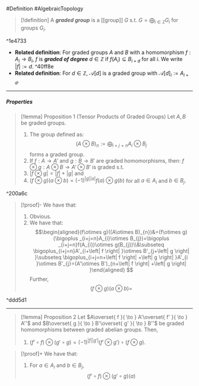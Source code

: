 #Definition #AlgebraicTopology 

> [!definition]
> A ***graded group*** is a [[group]] $G$ s.t. $G=\bigoplus_{i\in \mathbb{Z}}G_{i}$ for groups $G_{i}$.

^1e4733

- **Related definition**: For graded groups $A$ and $B$ with a homomorphism $f:A_{i}\to B_{i}$, $f$ is ***graded of degree*** $d\in \mathbb{Z}$ if $f(A_{i})\subseteq B_{i+d}$ for all $i$. We write $\left| f \right|:= d$. ^40ff8e
- **Related definition**: For $d\in \mathbb{Z}$, $\mathcal{A}[d]$ is a graded group with $\mathcal{A}[d]_{i}:=A_{i+d}$.
---
##### Properties
> [!lemma] Proposition 1 (Tensor Products of Graded Groups)
> Let $A,B$ be graded groups. 
> 1. The group defined as: $$(A\otimes B)_{n}:=\bigoplus _{i+j=n}A_{i}\otimes  B_{j}$$forms a graded group.
> 2. If $f:A\to A'$ and $g:B\to B'$ are graded homomorphisms, then: $f\otimes g: A\otimes  B\to A'\otimes  B'$ is graded s.t. 
> 	1. $\left| f\otimes g \right|=\left| f \right|+\left| g \right|$ and 
> 	2. $(f\otimes g)(a\otimes b)=(-1)^{\left| g \right|\left| a \right|}f(a)\otimes g(b)$ for all $a\in A_{i}$ and $b\in B_{j}$.

^200a6c

> [!proof]-
> We have that:
> 1. Obvious.
> 2. We have that: $$\begin{aligned}(f\otimes  g)((A\otimes  B)_{n})&=(f\otimes  g)(\bigoplus _{i+j=n}A_{i}\otimes  B_{j})=\bigoplus _{i+j=n}f(A_{i})\otimes  g(B_{j})\\&\subseteq \bigoplus_{i+j=n}A'_{i+\left| f \right| }\otimes  B'_{j+\left| g \right| }\subseteq \bigoplus_{i+j=n+\left| f \right| +\left| g \right| }A'_{i }\otimes  B'_{j}=(A'\otimes B')_{n+\left| f \right| +\left| g \right| }\end{aligned} $$Further, $$(f\otimes  g)(a\otimes  b)=$$

^ddd5d1

---
> [!lemma] Proposition 2
> Let $A\overset{ f }{ \to } A'\overset{ f' }{ \to } A''$ and $B\overset{ g }{ \to } B'\overset{ g' }{ \to } B''$ be graded homomorphisms between graded abelian groups. Then, 
> 1. $(f'\circ f)\otimes(g' \circ g)=(-1)^{\left| f \right|\left| g' \right|}(f'\otimes g')\circ(f\otimes g)$.

> [!proof]+
> We have that: 
> 1. For $a\in A_{i}$ and $b\in B_{j}$, $$(f'\circ f)\otimes(g' \circ g)(a)$$ 